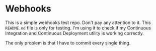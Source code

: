 # Webhooks

This is a simple webhooks test repo. Don't pay any attention to it.
This `README.md` file is only for testing. I'm using it to check if
my Continuous Integration and Continuous Deployment utility is working
correctly.

The only problem is that I have to commit every single thing.
